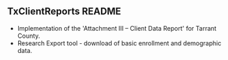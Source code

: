 ## TxClientReports README

- Implementation of the 'Attachment III – Client Data Report' for Tarrant County.
- Research Export tool - download of basic enrollment and demographic data.
